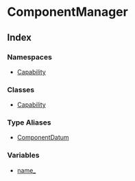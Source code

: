 # ComponentManager

## Index

### Namespaces

- [Capability](namespaces/Capability/index.md)

### Classes

- [Capability](classes/Capability.md)

### Type Aliases

- [ComponentDatum](type-aliases/ComponentDatum.md)

### Variables

- [name\_](variables/name.md)
